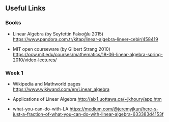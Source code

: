 ## Useful Links

### Books
* Linear Algebra (by Seyfettin Fakıoğlu 2015)
https://www.pandora.com.tr/kitap/linear-algebra-lineer-cebir/458419

* MIT open courseware (by Gilbert Strang 2010)
https://ocw.mit.edu/courses/mathematics/18-06-linear-algebra-spring-2010/video-lectures/

### Week 1
* Wikipedia and Mathworld pages
https://www.wikiwand.com/en/Linear_algebra

* Applications of Linear Algebra
http://aix1.uottawa.ca/~jkhoury/app.htm

* what-you-can-do-with-LA
https://medium.com/@jeremyjkun/here-s-just-a-fraction-of-what-you-can-do-with-linear-algebra-633383d4153f
